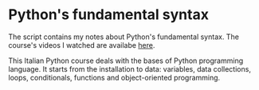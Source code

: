 # Python's fundamental syntax
The script contains my notes about Python's fundamental syntax. The course's videos I watched are availabe [here](https://www.youtube.com/playlist?list=PLP5MAKLy8lP8FAytdm2ncZbPioA9A2SgF).

This Italian Python course deals with the bases of Python programming language. It starts from the installation to data: variables, data collections, loops, conditionals, functions and object-oriented programming.
